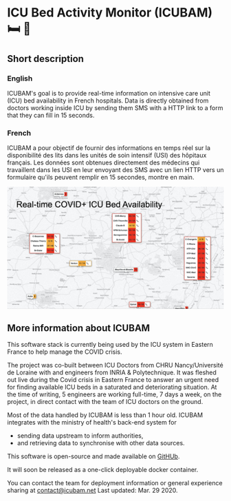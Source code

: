 # ICU Bed Activity Monitor (ICUBAM) :bed: :hospital:

## Short description

### English

ICUBAM's goal is to provide real-time information on intensive care unit (ICU)
bed availability in French hospitals. Data is directly obtained from doctors
working inside ICU by sending them SMS with a HTTP link to a form that they can
fill in 15 seconds.

### French

ICUBAM a pour objectif de fournir des informations en temps réel sur la
disponibilité des lits dans les unités de soin intensif (USI) des hôpitaux
français. Les données sont obtenues directement des médecins qui travaillent
dans les USI en leur envoyant des SMS avec un lien HTTP vers un formulaire
qu'ils peuvent remplir en 15 secondes, montre en main.

![map](/images/map.jpg)

## More information about ICUBAM

This software stack is currently being used by the ICU system in Eastern France to help manage the COVID crisis.

The project was co-built between ICU Doctors from CHRU Nancy/Université de Loraine with and engineers from INRIA & Polytechnique. It was fleshed out live during the Covid crisis in Eastern
France to answer an urgent need for finding available ICU beds in a saturated
and deteriorating situation. At the time of writing, 5 engineers are working
full-time, 7 days a week, on the project, in direct contact with the team of ICU doctors on the ground.

Most of the data handled by ICUBAM is less than 1 hour old. ICUBAM integrates
with the ministry of health's back-end system for
- sending data upstream to inform authorities,
- and retrieving data to synchronise with other data sources.

This software is open-source and made available on
[GitHUb](https://github.com/icubam/icubam).

It will soon be released as a one-click deployable docker container.

You can contact the team for deployment information or general experience sharing at contact@icubam.net
Last updated: Mar. 29 2020.
